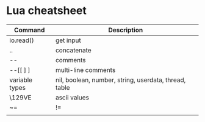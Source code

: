 # Lua cheatsheet

| Command        | Description                                           |
|----------------|-------------------------------------------------------|
| io.read()      | get input                                             |
| ..             | concatenate                                           |
| --             | comments                                              |
| --[[ ] ]       | multi-line comments                                   |
| variable types | nil, boolean, number, string, userdata, thread, table |
| \129VE         | ascii values                                          |
| ~=             | !=                                                    |
|                |
